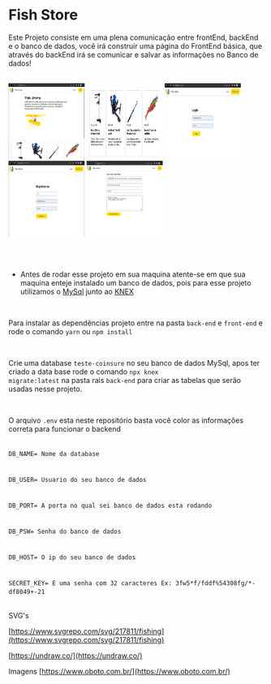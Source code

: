 # Fish Store

Este Projeto consiste em uma plena comunicação entre frontEnd, backEnd e o banco de dados, você irá construir uma página do FrontEnd básica, que através do backEnd irá se comunicar e salvar as informações no Banco de dados!

<br>

<div float="left">
<img src="./images/Screenshot from 2022-01-14 11-47-16.png" width="150" height="150"/>
<img src="./images/Screenshot from 2022-01-14 11-47-39.png" width="150" height="150"/>
<img src="./images/Screenshot from 2022-01-14 11-48-27.png" width="150" height="150"/>
<img src="./images/Screenshot from 2022-01-14 11-48-50.png" width="150" height="150"/>
<img src="./images/Screenshot from 2022-01-14 11-41-06.png" width="150" height="150"/>
</div>

<br><br>

- Antes de rodar esse projeto em sua maquina atente-se em que sua maquina enteje instalado um banco de dados, pois para esse projeto utilizamos o [MySql](https://www.mysql.com/) junto ao [KNEX](https://knexjs.org/)


<br>

Para instalar as dependências projeto entre na pasta <code>back-end</code> e <code>front-end</code> e rode o comando <code>yarn</code> ou <code>npm install</code>

<br>

 Crie uma database <code>teste-coinsure</code> no seu banco de dados MySql, apos ter criado a data base rode o comando <code>npx knex migrate:latest</code> na pasta rais <code>back-end</code> para criar as tabelas que serão usadas nesse projeto.

<br>

O arquivo <code>.env</code> esta neste repositório basta você color as informações correta para funcionar o backend

<code>
DB_NAME= Nome da database
</code>

<br>

<code>
DB_USER= Usuario do seu banco de dados
</code>

<br>

<code>
DB_PORT= A porta no qual sei banco de dados esta rodando
</code>

<br>

<code>
DB_PSW= Senha do banco de dados
</code>

<br>

<code>
DB_HOST= O ip do seu banco de dados
</code>

<br>

<code>
SECRET_KEY= E uma senha com 32 caracteres Ex: 3fw5*f/fddf%54308fg/*-df8049+-21
</code>

<br>

SVG's 
<br>

[https://www.svgrepo.com/svg/217811/fishing](https://www.svgrepo.com/svg/217811/fishing)

[https://undraw.co/](https://undraw.co/)

Imagens [https://www.oboto.com.br/](https://www.oboto.com.br/)

